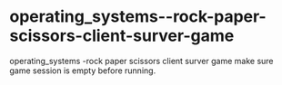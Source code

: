 # operating_systems--rock-paper-scissors-client-surver-game
operating_systems -rock paper scissors client surver game
make sure game session is empty before running.
